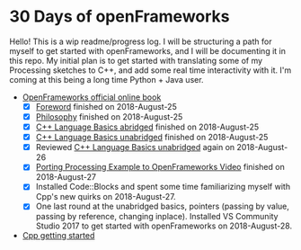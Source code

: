 # 30 Days of openFrameworks
Hello! This is a wip readme/progress log. I will be structuring a path for myself to get started with openFrameworks, and I will be documenting it in this repo. My initial plan is to get started with translating some of my Processing sketches to C++, and add some real time interactivity with it. I'm coming at this being a long time Python + Java user.

- [OpenFrameworks official online book](https://openframeworks.cc/ofBook/chapters/foreword.html)
  - [X] [Foreword](https://openframeworks.cc/ofBook/chapters/foreword.html) finished on 2018-August-25
  - [X] [Philosophy](https://openframeworks.cc/ofBook/chapters/of_philosophy.html) finished on 2018-August-25
  - [X] [C++ Language Basics abridged](https://openframeworks.cc/ofBook/chapters/cplusplus_basics.html) finished on 2018-August-25
  - [X] [C++ Language Basics unabridged](https://github.com/openframeworks/ofBook/blob/master/chapters/cplusplus_basics/unabridged.md) finished on 2018-August-25
  - [X] Reviewed [C++ Language Basics unabridged](https://github.com/openframeworks/ofBook/blob/master/chapters/cplusplus_basics/unabridged.md) again on 2018-August-26
  - [X] [Porting Processing Example to OpenFrameworks Video](https://vimeo.com/49204516) finished on 2018-August-27
  - [X] Installed Code::Blocks and spent some time familiarizing myself with Cpp's new quirks on 2018-August-27.
  - [X] One last round at the unabridged basics, pointers (passing by value, passing by reference, changing inplace). Installed VS Community Studio 2017 to get started with openFrameworks on 2018-August-28. 
- [Cpp getting started](http://www.cplusplus.com/doc/tutorial/)
